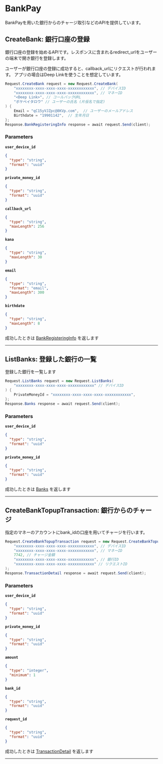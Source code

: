 # BankPay
BankPayを用いた銀行からのチャージ取引などのAPIを提供しています。


<a name="create-bank"></a>
## CreateBank: 銀行口座の登録
銀行口座の登録を始めるAPIです。レスポンスに含まれるredirect_urlをユーザーの端末で開き銀行を登録します。

ユーザーが銀行口座の登録に成功すると、callback_urlにリクエストが行われます。
アプリの場合はDeep Linkを使うことを想定しています。


```csharp
Request.CreateBank request = new Request.CreateBank(
    "xxxxxxxx-xxxx-xxxx-xxxx-xxxxxxxxxxxx", // デバイスID
    "xxxxxxxx-xxxx-xxxx-xxxx-xxxxxxxxxxxx", // マネーID
    "<Deep Link>", // コールバックURL
    "ポケペイタロウ" // ユーザーの氏名 (片仮名で指定)
) {
    Email = "qC15yVJZpc@8KVp.com",  // ユーザーのメールアドレス
    Birthdate = "19901142",  // 生年月日
};
Response.BankRegisteringInfo response = await request.Send(client);
```



### Parameters
**`user_device_id`** 
  


```json
{
  "type": "string",
  "format": "uuid"
}
```

**`private_money_id`** 
  


```json
{
  "type": "string",
  "format": "uuid"
}
```

**`callback_url`** 
  


```json
{
  "type": "string",
  "maxLength": 256
}
```

**`kana`** 
  


```json
{
  "type": "string",
  "maxLength": 30
}
```

**`email`** 
  


```json
{
  "type": "string",
  "format": "email",
  "maxLength": 300
}
```

**`birthdate`** 
  


```json
{
  "type": "string",
  "maxLength": 8
}
```



成功したときは
[BankRegisteringInfo](./responses.md#bank-registering-info)
を返します


---


<a name="list-banks"></a>
## ListBanks: 登録した銀行の一覧
登録した銀行を一覧します

```csharp
Request.ListBanks request = new Request.ListBanks(
    "xxxxxxxx-xxxx-xxxx-xxxx-xxxxxxxxxxxx" // デバイスID
) {
    PrivateMoneyId = "xxxxxxxx-xxxx-xxxx-xxxx-xxxxxxxxxxxx",
};
Response.Banks response = await request.Send(client);
```



### Parameters
**`user_device_id`** 
  


```json
{
  "type": "string",
  "format": "uuid"
}
```

**`private_money_id`** 
  


```json
{
  "type": "string",
  "format": "uuid"
}
```



成功したときは
[Banks](./responses.md#banks)
を返します


---


<a name="create-bank-topup-transaction"></a>
## CreateBankTopupTransaction: 銀行からのチャージ
指定のマネーのアカウントにbank_idの口座を用いてチャージを行います。

```csharp
Request.CreateBankTopupTransaction request = new Request.CreateBankTopupTransaction(
    "xxxxxxxx-xxxx-xxxx-xxxx-xxxxxxxxxxxx", // デバイスID
    "xxxxxxxx-xxxx-xxxx-xxxx-xxxxxxxxxxxx", // マネーID
    7742, // チャージ金額
    "xxxxxxxx-xxxx-xxxx-xxxx-xxxxxxxxxxxx", // 銀行ID
    "xxxxxxxx-xxxx-xxxx-xxxx-xxxxxxxxxxxx" // リクエストID
);
Response.TransactionDetail response = await request.Send(client);
```



### Parameters
**`user_device_id`** 
  


```json
{
  "type": "string",
  "format": "uuid"
}
```

**`private_money_id`** 
  


```json
{
  "type": "string",
  "format": "uuid"
}
```

**`amount`** 
  


```json
{
  "type": "integer",
  "minimum": 1
}
```

**`bank_id`** 
  


```json
{
  "type": "string",
  "format": "uuid"
}
```

**`request_id`** 
  


```json
{
  "type": "string",
  "format": "uuid"
}
```



成功したときは
[TransactionDetail](./responses.md#transaction-detail)
を返します


---



